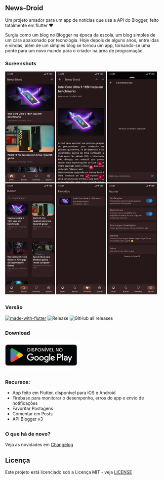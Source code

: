 ## News-Droid
Um projeto amador para um app de notícias que usa a API do Blogger, feito totalmente em flutter ❤️

Surgiu como um blog no Blogger na época da escola, um blog simples de um cara apaixonado por tecnologia. Hoje depois de alguns anos, entre idas e vindas, além de um simples blog se tornou um app, tornando-se uma ponte para um novo mundo para o criador na área de programação.

### Screenshots

<img src="screenshots/preview.jpeg?raw=true" width="32%"> <img src="screenshots/preview2.jpeg?raw=true" width="32%"> <img src="screenshots/preview3.jpeg?raw=true" width="32%"> <img src="screenshots/preview4.jpeg?raw=true" width="32%">  <img src="screenshots/preview5.jpeg?raw=true" width="32%">  <img src="screenshots/preview6.jpeg?raw=true" width="32%">

##

### Versão
[![made-with-flutter](https://img.shields.io/badge/Made%20with-Flutter-1f425f.svg)](https://flutter.dev/)
![Release](https://img.shields.io/github/v/release/hendrilmendes/News-Droid)
![GitHub all releases](https://img.shields.io/github/downloads/hendrilmendes/News-Droid/total?color=white&style=plastic)
##

### Download

[<img src="img/get_google-play.png"
     alt="Baixar pela Google Play"
     height="90">](https://play.google.com/store/apps/details?id=com.github.hendrilmendes.news)

##

### Recursos:

* App feito em Flutter, disponível para iOS e Android
* Firebase para monitorar o desempenho, erros do app e envio de notificações
* Favoritar Postagens
* Comentar em Posts
* API Blogger v3
##

### O que há de novo?

Veja as novidades em [Changelog](Changelog.md)
##

## Licença
Este projeto está licenciado sob a Licença MIT - veja [LICENSE](LICENSE.md)
